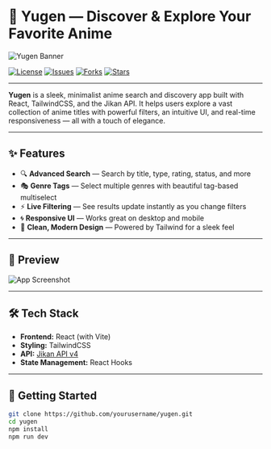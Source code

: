 # 🌌 Yugen — Discover & Explore Your Favorite Anime

![Yugen Banner](https://your-image-link.com/banner.png) <!-- Optional banner -->

[![License](https://img.shields.io/github/license/Somu-S/Yugen-)](./LICENSE)
[![Issues](https://img.shields.io/github/issues/yourusername/Yugen-)](https://github.com/yourusername/yugen/issues)
[![Forks](https://img.shields.io/github/forks/yourusername/Yugen-)](https://github.com/yourusername/yugen/network)
[![Stars](https://img.shields.io/github/stars/yourusername/Yugen-)](https://github.com/yourusername/yugen/stargazers)

---

**Yugen** is a sleek, minimalist anime search and discovery app built with React, TailwindCSS, and the Jikan API. It helps users explore a vast collection of anime titles with powerful filters, an intuitive UI, and real-time responsiveness — all with a touch of elegance.

---

## ✨ Features

- 🔍 **Advanced Search** — Search by title, type, rating, status, and more
- 🎭 **Genre Tags** — Select multiple genres with beautiful tag-based multiselect
- ⚡ **Live Filtering** — See results update instantly as you change filters
- 🌀 **Responsive UI** — Works great on desktop and mobile
- 💅 **Clean, Modern Design** — Powered by Tailwind for a sleek feel

---

## 📸 Preview

![App Screenshot](https://your-image-link.com/screenshot.png) <!-- Optional screenshot -->

---

## 🛠 Tech Stack

- **Frontend:** React (with Vite)
- **Styling:** TailwindCSS
- **API:** [Jikan API v4](https://docs.api.jikan.moe/)
- **State Management:** React Hooks

---

## 🚀 Getting Started

```bash
git clone https://github.com/yourusername/yugen.git
cd yugen
npm install
npm run dev
